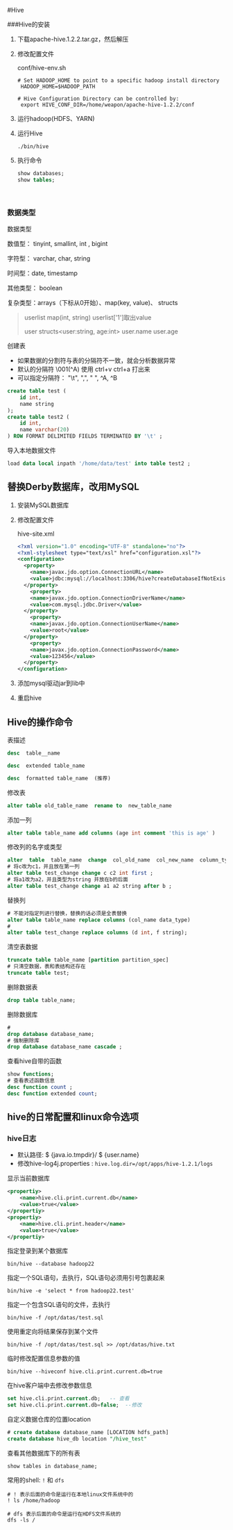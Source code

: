 #Hive

###Hive的安装

1. 下载apache-hive.1.2.2.tar.gz，然后解压

2. 修改配置文件

   conf/hive-env.sh

   ```shell
   # Set HADOOP_HOME to point to a specific hadoop install directory
    HADOOP_HOME=$HADOOP_PATH

   # Hive Configuration Directory can be controlled by:
    export HIVE_CONF_DIR=/home/weapon/apache-hive-1.2.2/conf
   ```

3. 运行hadoop(HDFS、YARN)

4. 运行Hive

   ```shell
   ./bin/hive  
   ```

5. 执行命令

   ```sql
   show databases;
   show tables;
   ```

   ​

### 数据类型

数据类型

数值型： tinyint, smallint, int , bigint  

字符型： varchar, char, string 

时间型：date, timestamp

其他类型： boolean

复杂类型：arrays（下标从0开始）、map(key, value)、 structs

> userlist map(int, string)  userlist['1']取出value
>
> user structs<user:string, age:int>   user.name  user.age 



创建表

+ 如果数据的分割符与表的分隔符不一致，就会分析数据异常
+ 默认的分隔符 \001(^A) 使用 ctrl+v ctrl+a 打出来
+ 可以指定分隔符： "\t", ",", " ", ^A, ^B

```sql
create table test (
	id int,
  	name string
);
create table test2 (
	id int,
  	name varchar(20)
) ROW FORMAT DELIMITED FIELDS TERMINATED BY '\t' ;
```



导入本地数据文件

```sql
load data local inpath '/home/data/test' into table test2 ; 
```



## 替换Derby数据库，改用MySQL

1. 安装MySQL数据库

2. 修改配置文件

   hive-site.xml

   ```xml
   <?xml version="1.0" encoding="UTF-8" standalone="no"?>
   <?xml-stylesheet type="text/xsl" href="configuration.xsl"?>
   <configuration>
     <property>
       <name>javax.jdo.option.ConnectionURL</name>
       <value>jdbc:mysql://localhost:3306/hive?createDatabaseIfNotExist=true&amp;useSSL=false</value>
     </property>
       <property>
       <name>javax.jdo.option.ConnectionDriverName</name>
       <value>com.mysql.jdbc.Driver</value>
     </property>
       <property>
       <name>javax.jdo.option.ConnectionUserName</name>
       <value>root</value>
     </property>
       <property>
       <name>javax.jdo.option.ConnectionPassword</name>
       <value>123456</value>
     </property>
   </configuration>
   ```



3. 添加mysql驱动jar到lib中
4. 重启hive





## Hive的操作命令

表描述

```sql
desc  table__name

desc  extended table_name

desc  formatted table_name  (推荐)

```



修改表

```sql
alter table old_table_name  rename to  new_table_name
```



添加一列

```sql
alter table table_name add columns (age int comment 'this is age' )
```



修改列的名字或类型

```sql
alter  table  table_name  change  col_old_name  col_new_name  column_type
# 将c改为c1，并且放在第一列
alter table test_change change c c2 int first ;
# 将a1改为a2，并且类型为string 并放在b的后面
alter table test_change change a1 a2 string after b ;
```

替换列

```sql
# 不能对指定列进行替换，替换的话必须是全表替换
alter table table_name replace columns (col_name data_type)
# 
alter table test_change replace columns (d int, f string);

```

清空表数据

```sql
truncate table table_name [partition partition_spec]
# 只清空数据，表和表结构还存在
truncate table test;
```

删除数据表

```sql
drop table table_name;
```

删除数据库

```sql
#
drop database database_name; 
# 强制删除库
drop database database_name cascade ;
```

查看hive自带的函数

```sql
show functions;
# 查看表述函数信息
desc function count ;
desc function extended count;  
```



## hive的日常配置和linux命令选项

### hive日志

+ 默认路径: &#36; {java.io.tmpdir}/ &#36; {user.name}
+ 修改hive-log4j.properties : `hive.log.dir=/opt/apps/hive-1.2.1/logs`



显示当前数据库

```xml
<propertiy>
	<name>hive.cli.print.current.db</name>
  	<value>true</value>
</propertiy>
<propertiy>
	<name>hive.cli.print.header</name>
  	<value>true</value>
</propertiy>
```

 

指定登录到某个数据库

```shell
bin/hive --database hadoop22
```



指定一个SQL语句，去执行，SQL语句必须用引号包裹起来

```shell
bin/hive -e 'select * from hadoop22.test' 
```



指定一个包含SQL语句的文件，去执行

```shell
bin/hive -f /opt/datas/test.sql 
```



使用重定向将结果保存到某个文件

```shell
bin/hive -f /opt/datas/test.sql >> /opt/datas/hive.txt
```



临时修改配置信息参数的值

```shell
bin/hive --hiveconf hive.cli.print.current.db=true 
```



在hive客户端中去修改参数信息

```sql
set hive.cli.print.current.db;   -- 查看
set hive.cli.print.current.db=false;  --修改
```



自定义数据仓库的位置location

```sql
# create database database_name [LOCATION hdfs_path]
create database hive_db location "/hive_test"
```



查看其他数据库下的所有表

``show tables in database_name;``



常用的shell:  `!` 和 `dfs`

```shell
# ! 表示后面的命令是运行在本地linux文件系统中的
! ls /home/hadoop

# dfs 表示后面的命令是运行在HDFS文件系统的
dfs -ls /

```























































